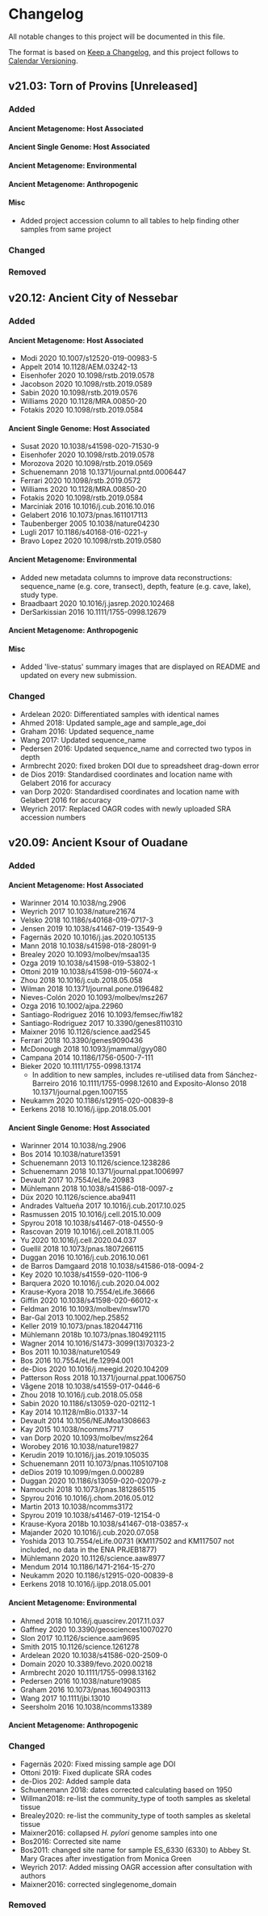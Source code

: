 # Changelog

All notable changes to this project will be documented in this file.

The format is based on [Keep a Changelog](https://keepachangelog.com/en/1.0.0/),
and this project follows to [Calendar Versioning](https://calver.org/).

## v21.03: Torn of Provins [Unreleased]

### Added

#### Ancient Metagenome: Host Associated

#### Ancient Single Genome: Host Associated

#### Ancient Metagenome: Environmental

#### Ancient Metagenome: Anthropogenic

#### Misc

- Added project accession column to all tables to help finding other samples from same project

### Changed

### Removed

## v20.12: Ancient City of Nessebar

### Added

#### Ancient Metagenome: Host Associated

- Modi 2020 10.1007/s12520-019-00983-5
- Appelt 2014 10.1128/AEM.03242-13
- Eisenhofer 2020 10.1098/rstb.2019.0578
- Jacobson 2020 10.1098/rstb.2019.0589
- Sabin 2020 10.1098/rstb.2019.0576
- Williams 2020 10.1128/MRA.00850-20
- Fotakis 2020 10.1098/rstb.2019.0584

#### Ancient Single Genome: Host Associated

- Susat 2020 10.1038/s41598-020-71530-9
- Eisenhofer 2020 10.1098/rstb.2019.0578
- Morozova 2020 10.1098/rstb.2019.0569
- Schuenemann 2018 10.1371/journal.pntd.0006447
- Ferrari 2020 10.1098/rstb.2019.0572
- Williams 2020 10.1128/MRA.00850-20
- Fotakis 2020 10.1098/rstb.2019.0584
- Marciniak 2016 10.1016/j.cub.2016.10.016
- Gelabert 2016 10.1073/pnas.1611017113
- Taubenberger 2005 10.1038/nature04230
- Lugli 2017 10.1186/s40168-016-0221-y
- Bravo Lopez 2020 10.1098/rstb.2019.0580

#### Ancient Metagenome: Environmental

- Added new metadata columns to improve data reconstructions: sequence_name (e.g. core, transect), depth, feature (e.g. cave, lake), study type.
- Braadbaart 2020 10.1016/j.jasrep.2020.102468
- DerSarkissian 2016 10.1111/1755-0998.12679

#### Ancient Metagenome: Anthropogenic

#### Misc

- Added 'live-status' summary images that are displayed on README and updated on every new submission. 

### Changed

- Ardelean 2020: Differentiated samples with identical names
- Ahmed 2018: Updated sample_age and sample_age_doi
- Graham 2016: Updated sequence_name
- Wang 2017: Updated sequence_name
- Pedersen 2016: Updated sequence_name and corrected two typos in depth
- Armbrecht 2020: fixed broken DOI due to spreadsheet drag-down error
- de Dios 2019: Standardised coordinates and location name with Gelabert 2016 for accuracy
- van Dorp 2020: Standardised coordinates and location name with Gelabert 2016 for accuracy
- Weyrich 2017: Replaced OAGR codes with newly uploaded SRA accession numbers

## v20.09: Ancient Ksour of Ouadane

### Added

#### Ancient Metagenome: Host Associated

- Warinner 2014 10.1038/ng.2906
- Weyrich 2017 10.1038/nature21674
- Velsko 2018 10.1186/s40168-019-0717-3
- Jensen 2019 10.1038/s41467-019-13549-9
- Fagernäs 2020 10.1016/j.jas.2020.105135
- Mann 2018 10.1038/s41598-018-28091-9
- Brealey 2020 10.1093/molbev/msaa135
- Ozga 2019 10.1038/s41598-019-53802-1
- Ottoni 2019 10.1038/s41598-019-56074-x
- Zhou 2018 10.1016/j.cub.2018.05.058
- Wilman 2018 10.1371/journal.pone.0196482
- Nieves-Colón 2020 10.1093/molbev/msz267
- Ozga 2016 10.1002/ajpa.22960
- Santiago-Rodriguez 2016 10.1093/femsec/fiw182
- Santiago-Rodriguez 2017 10.3390/genes8110310
- Maixner 2016 10.1126/science.aad2545
- Ferrari 2018 10.3390/genes9090436
- McDonough 2018 10.1093/jmammal/gyy080
- Campana 2014 10.1186/1756-0500-7-111
- Bieker 2020 10.1111/1755-0998.13174
  - In addition to new samples, includes re-utilised data from Sánchez-Barreiro 2016 10.1111/1755-0998.12610 and Exposito-Alonso 2018 10.1371/journal.pgen.1007155
- Neukamm 2020 10.1186/s12915-020-00839-8
- Eerkens 2018 10.1016/j.ijpp.2018.05.001

#### Ancient Single Genome: Host Associated

- Warinner 2014 10.1038/ng.2906
- Bos 2014 10.1038/nature13591
- Schuenemann 2013 10.1126/science.1238286
- Schuenemann 2018 10.1371/journal.ppat.1006997
- Devault 2017 10.7554/eLife.20983
- Mühlemann 2018 10.1038/s41586-018-0097-z
- Düx 2020 10.1126/science.aba9411
- Andrades Valtueña 2017 10.1016/j.cub.2017.10.025
- Rasmussen 2015 10.1016/j.cell.2015.10.009
- Spyrou 2018 10.1038/s41467-018-04550-9
- Rascovan 2019 10.1016/j.cell.2018.11.005
- Yu 2020 10.1016/j.cell.2020.04.037
- Guellil 2018 10.1073/pnas.1807266115
- Duggan 2016 10.1016/j.cub.2016.10.061
- de Barros Damgaard 2018 10.1038/s41586-018-0094-2
- Key 2020 10.1038/s41559-020-1106-9
- Barquera 2020 10.1016/j.cub.2020.04.002
- Krause-Kyora 2018 10.7554/eLife.36666
- Giffin 2020 10.1038/s41598-020-66012-x
- Feldman 2016 10.1093/molbev/msw170
- Bar-Gal 2013 10.1002/hep.25852
- Keller 2019 10.1073/pnas.1820447116
- Mühlemann 2018b 10.1073/pnas.1804921115
- Wagner 2014 10.1016/S1473-3099(13)70323-2
- Bos 2011 10.1038/nature10549
- Bos 2016 10.7554/eLife.12994.001
- de-Dios 2020 10.1016/j.meegid.2020.104209
- Patterson Ross 2018 10.1371/journal.ppat.1006750
- Vågene 2018 10.1038/s41559-017-0446-6
- Zhou 2018 10.1016/j.cub.2018.05.058
- Sabin 2020 10.1186/s13059-020-02112-1
- Kay 2014 10.1128/mBio.01337-14
- Devault 2014 10.1056/NEJMoa1308663
- Kay 2015 10.1038/ncomms7717
- van Dorp 2020 10.1093/molbev/msz264
- Worobey 2016 10.1038/nature19827
- Kerudin 2019 10.1016/j.jas.2019.105035
- Schuenemann 2011 10.1073/pnas.1105107108
- deDios 2019 10.1099/mgen.0.000289
- Duggan 2020 10.1186/s13059-020-02079-z
- Namouchi 2018 10.1073/pnas.1812865115
- Spyrou 2016 10.1016/j.chom.2016.05.012
- Martin 2013 10.1038/ncomms3172
- Spyrou 2019 10.1038/s41467-019-12154-0
- Krause-Kyora 2018b 10.1038/s41467-018-03857-x
- Majander 2020 10.1016/j.cub.2020.07.058
- Yoshida 2013 10.7554/eLife.00731 (KM117502 and KM117507 not included, no data in the ENA PRJEB1877)
- Mühlemann 2020 10.1126/science.aaw8977
- Mendum 2014 10.1186/1471-2164-15-270
- Neukamm 2020 10.1186/s12915-020-00839-8
- Eerkens 2018 10.1016/j.ijpp.2018.05.001

#### Ancient Metagenome: Environmental

- Ahmed 2018 10.1016/j.quascirev.2017.11.037
- Gaffney 2020 10.3390/geosciences10070270
- Slon 2017 10.1126/science.aam9695
- Smith 2015 10.1126/science.1261278
- Ardelean 2020 10.1038/s41586-020-2509-0
- Domain 2020 10.3389/fevo.2020.00218
- Armbrecht 2020 10.1111/1755-0998.13162
- Pedersen 2016 10.1038/nature19085
- Graham 2016 10.1073/pnas.1604903113
- Wang 2017 10.1111/jbi.13010
- Seersholm 2016 10.1038/ncomms13389

#### Ancient Metagenome: Anthropogenic

### Changed

- Fagernäs 2020: Fixed missing sample age DOI
- Ottoni 2019: Fixed duplicate SRA codes
- de-Dios 202: Added sample data
- Schuenemann 2018: dates corrected calculating based on 1950
- Willman2018: re-list the community_type of tooth samples as skeletal tissue
- Brealey2020: re-list the community_type of tooth samples as skeletal tissue
- Maixner2016: collapsed _H. pylori_ genome samples into one
- Bos2016: Corrected site name
- Bos2011: changed site name for sample ES_6330 (6330) to Abbey St. Mary Graces
  after investigation from Monica Green
- Weyrich 2017: Added missing OAGR accession after consultation with authors
- Maixner2016: corrected singlegenome_domain 

### Removed
